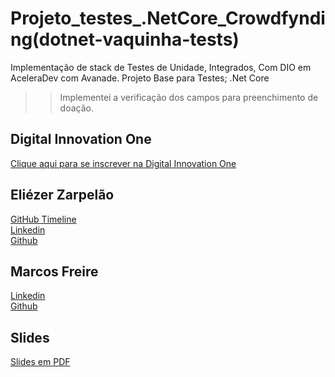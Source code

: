 # Projeto_testes_.NetCore_Crowdfynding(dotnet-vaquinha-tests)
Implementação de stack de Testes de Unidade, Integrados, Com DIO em AceleraDev com Avanade.
Projeto Base para Testes; .Net Core  

>> Implementei a verificação dos campos para preenchimento de doação.


## Digital Innovation One

[Clique aqui para se inscrever na Digital Innovation One](https://digitalinnovation.one/sign-up?ref=H395IYS4Z6)  

## Eliézer Zarpelão
[GitHub Timeline](https://elizarp.github.io/timeline/)  
[Linkedin](http://br.linkedin.com/in/eliezerzarpelao)  
[Github](https://github.com/elizarp) 

## Marcos Freire
[Linkedin](https://www.linkedin.com/in/marcos-freire-a73891125/)  
[Github](https://github.com/marcosfreire) 

## Slides
[Slides em PDF](TesteNetCore.pdf)
